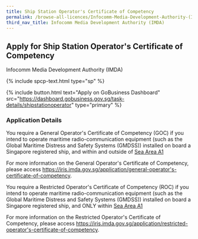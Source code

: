 ```yaml
---
title: Ship Station Operator's Certificate of Competency
permalink: /browse-all-licences/Infocomm-Media-Development-Authority-(IMDA)/Ship-Station-Operator's-Certificate-of-Competency
third_nav_title: Infocomm Media Development Authority (IMDA)
---
```


## Apply for Ship Station Operator's Certificate of Competency

Infocomm Media Development Authority (IMDA)

{% include spcp-text.html type="sp" %}

{% include button.html text="Apply on GoBusiness Dashboard" src="https://dashboard.gobusiness.gov.sg/task-details/shipstationoperator" type="primary" %}

<H3>Application Details</H3>

<p>You require a General Operator's Certificate of Competency (GOC) if you intend to operate maritime radio-communication equipment (such as the Global Maritime Distress and Safety Systems (GMDSS)) installed on board a Singapore registered ship, and within and outside of <a href="https://www.imda.gov.sg/-/media/Imda/Files/Regulations-and-Licensing/Licensing/Telecommunication/Ship-Station-Licence/Further-Information/IMO-Resolution-A81019.pdf">Sea Area A1</a>
</p>
For more information on the General Operator's Certificate of Competency, please access <a href="https://iris.imda.gov.sg/application/general-operator's-certificate-of-competency">https://iris.imda.gov.sg/application/general-operator's-certificate-of-competency</a>.
<br>
<p>You require a Restricted Operator's Certificate of Competency (ROC) if you intend to operate maritime radio-communication equipment (such as the Global Maritime Distress and Safety Systems (GMDSS)) installed on board a Singapore registered ship, and ONLY within <a href="https://www.imda.gov.sg/-/media/Imda/Files/Regulations-and-Licensing/Licensing/Telecommunication/Ship-Station-Licence/Further-Information/IMO-Resolution-A81019.pdf">Sea Area A1</a>
</p>
For more information on the Restricted Operator's Certificate of Competency, please access <a href="https://iris.imda.gov.sg/application/restricted-operator's-certificate-of-competency">https://iris.imda.gov.sg/application/restricted-operator's-certificate-of-competency</a>.

